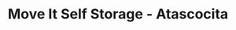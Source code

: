 ---
title: "Move It Self Storage - Atascocita"
url: /humble/move-it-self-storage-atascocita/
shop: Mieten
---